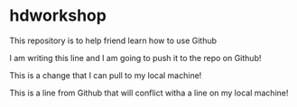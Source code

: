 # hdworkshop
This repository is to help friend learn how to use Github

I am writing this line and I am going to push it to the repo on Github!

This is a change that I can pull to my local machine!

This is a line from Github that will conflict witha a line on my local machine!
